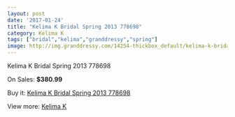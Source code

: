 ```yaml
---
layout: post
date: '2017-01-24'
title: "Kelima K Bridal Spring 2013 778698"
category: Kelima K
tags: ["bridal","kelima","granddressy","spring"]
image: http://img.granddressy.com/14254-thickbox_default/kelima-k-bridal-spring-2013-778698.jpg
---
```

Kelima K Bridal Spring 2013 778698

On Sales: **$380.99**
<a href="https://www.granddressy.com/en/kelima-k/13307-kelima-k-bridal-spring-2013-778698.html"><amp-img layout="responsive" width="600" height="600" src="//img.granddressy.com/14254-thickbox_default/kelima-k-bridal-spring-2013-778698.jpg" alt="Kelima K Bridal Spring 2013 778698 0" /></a>

Buy it: [Kelima K Bridal Spring 2013 778698](https://www.granddressy.com/en/kelima-k/13307-kelima-k-bridal-spring-2013-778698.html "Kelima K Bridal Spring 2013 778698")

View more: [Kelima K](https://www.granddressy.com/en/323-kelima-k "Kelima K")